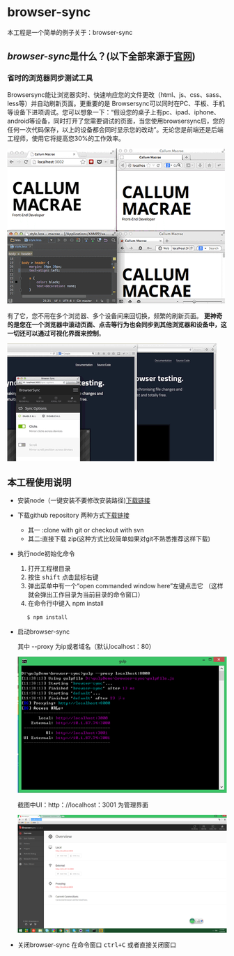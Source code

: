 # browser-sync
本工程是一个简单的例子关于：browser-sync


## *browser-sync*是什么？(以下全部来源于[官网](http://www.browsersync.cn/))

### 省时的浏览器同步测试工具

Browsersync能让浏览器实时、快速响应您的文件更改（html、js、css、sass、less等）并自动刷新页面。更重要的是 Browsersync可以同时在PC、平板、手机等设备下进项调试。您可以想象一下：“假设您的桌子上有pc、ipad、iphone、android等设备，同时打开了您需要调试的页面，当您使用browsersync后，您的任何一次代码保存，以上的设备都会同时显示您的改动”。无论您是前端还是后端工程师，使用它将提高您30%的工作效率。

![](./image/sync-demo.gif)

有了它，您不用在多个浏览器、多个设备间来回切换，频繁的刷新页面。 <strong>更神奇的是您在一个浏览器中滚动页面、点击等行为也会同步到其他浏览器和设备中，这一切还可以通过可视化界面来控制</strong>。

![](./image/scroll-demo.gif)

## 本工程使用说明

* 安装node（一键安装不要修改安装路径)[下载链接](http://nodejs.cn/)

* 下载github repository 两种方式[下载链接](https://github.com/advence-liz/browser-sync)
  * 其一 :clone with git or checkout with svn
  * 其二:直接下载 zip(这种方式比较简单如果对git不熟悉推荐这样下载)
* 执行node初始化命令
  1. 打开工程根目录  
  2. 按住 <kbd>shift</kbd> 点击鼠标右键
  3. 弹出菜单中有一个“open commanded window here”左键点击它 （这样就会弹出工作目录为当前目录的命令窗口）
  4. 在命令行中键入 npm install
  
  ```bash
     $ npm install
  ```   
* 启动browser-sync 
   
   其中 --proxy  为ip或者域名（默认localhost：80）

  ![](./image/cmd.png)    

   截图中UI：http：//localhost：3001 为管理界面

   ![](./image/admin.png)

* 关闭browser-sync 在命令窗口 <kbd>ctrl+C</kbd> 或者直接关闭窗口   